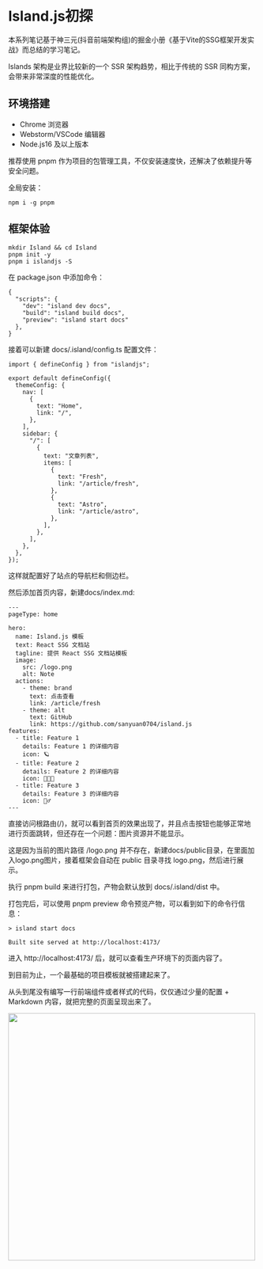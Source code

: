 # Island.js初探


本系列笔记基于神三元(抖音前端架构组)的掘金小册《基于Vite的SSG框架开发实战》而总结的学习笔记。

Islands 架构是业界比较新的一个 SSR 架构趋势，相比于传统的 SSR 同构方案，会带来非常深度的性能优化。

## 环境搭建

* Chrome 浏览器
* Webstorm/VSCode 编辑器
* Node.js16 及以上版本

推荐使用 pnpm 作为项目的包管理工具，不仅安装速度快，还解决了依赖提升等安全问题。

全局安装：

```
npm i -g pnpm
```

## 框架体验

```
mkdir Island && cd Island
pnpm init -y
pnpm i islandjs -S
```

在 package.json 中添加命令：

```
{
  "scripts": {
    "dev": "island dev docs",
    "build": "island build docs",
    "preview": "island start docs"
  },
}
```

接着可以新建 docs/.island/config.ts 配置文件：

```
import { defineConfig } from "islandjs";

export default defineConfig({
  themeConfig: {
    nav: [
      {
        text: "Home",
        link: "/",
      },
    ],
    sidebar: {
      "/": [
        {
          text: "文章列表",
          items: [
            {
              text: "Fresh",
              link: "/article/fresh",
            },
            {
              text: "Astro",
              link: "/article/astro",
            },
          ],
        },
      ],
    },
  },
});
```

这样就配置好了站点的导航栏和侧边栏。

然后添加首页内容，新建docs/index.md:

```
---
pageType: home

hero:
  name: Island.js 模板
  text: React SSG 文档站
  tagline: 提供 React SSG 文档站模板
  image:
    src: /logo.png
    alt: Note
  actions:
    - theme: brand
      text: 点击查看
      link: /article/fresh
    - theme: alt
      text: GitHub
      link: https://github.com/sanyuan0704/island.js
features:
  - title: Feature 1
    details: Feature 1 的详细内容
    icon: 🪐
  - title: Feature 2
    details: Feature 2 的详细内容
    icon: 🧑🏻‍💻
  - title: Feature 3
    details: Feature 3 的详细内容
    icon: 🏃‍♂️
---
```

直接访问根路由(/)，就可以看到首页的效果出现了，并且点击按钮也能够正常地进行页面跳转，但还存在一个问题：图片资源并不能显示。

这是因为当前的图片路径 /logo.png 并不存在，新建docs/public目录，在里面加入logo.png图片，接着框架会自动在 public 目录寻找 logo.png，然后进行展示。

执行 pnpm build 来进行打包，产物会默认放到 docs/.island/dist 中。

打包完后，可以使用 pnpm preview 命令预览产物，可以看到如下的命令行信息：

```
> island start docs

Built site served at http://localhost:4173/
```

进入 http://localhost:4173/ 后，就可以查看生产环境下的页面内容了。

到目前为止，一个最基础的项目模板就被搭建起来了。

从头到尾没有编写一行前端组件或者样式的代码，仅仅通过少量的配置 + Markdown 内容，就把完整的页面呈现出来了。

<img src="/images/202212/img_17.png" alt="" width="500" />

